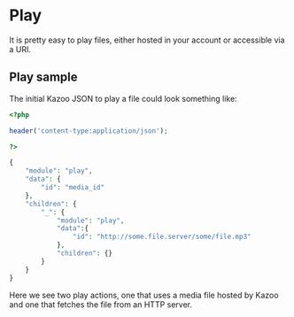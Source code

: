 # Play

It is pretty easy to play files, either hosted in your account or accessible via a URI.

## Play sample

The initial Kazoo JSON to play a file could look something like:

```php
<?php

header('content-type:application/json');

?>

{
    "module": "play",
    "data": {
        "id": "media_id"
    },
    "children": {
        "_": {
            "module": "play",
            "data":{
                "id": "http://some.file.server/some/file.mp3"
            },
            "children": {}
        }
    }
}
```

Here we see two play actions, one that uses a media file hosted by Kazoo and one that fetches the file from an HTTP server.
